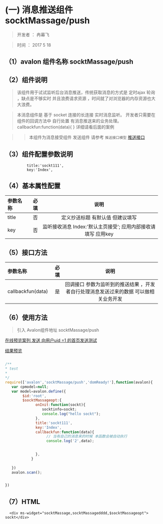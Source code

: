 # (一) 消息推送组件 socktMassage/push

> 开发者 ： 冉幕飞

> 时间 ： 2017 5 18 

## （1）avalon 组件名称 socktMassage/push


## （2）组件说明

  > 该组件用于试试监听后台消息推送，传统获取消息的方式是 定时ajax 轮询 ，缺点是不够实时 并且浪费请求资源 ，时间就了对浏览器的内存资源也大大浪费。

  > 本消息组件是 基于 socket 连接的长连接 实时消息监听。 开发者只需要在组件的回调方法中 自行处置 有消息推送来的业务处理。 callbackfun:function(data){ } 详细请看后面的案例

 >> 本组件为消息接受组件 发送组件 请参考  `推送接口模型` [推送接口](push_model)


## （3）组件配置参数说明

              title:'sockt111',              
              key:'Index',
              

## （4）基本属性配置

| 参数名称      |    必填 | 说明  |
| :-------- | --------:| :--: |
|title|否| 定义抄送标题 有默认值 但建议填写 |
|key|否|  监听接收消息    Index:'默认主页接受'; 应用内部接收请填写 应用key |

##  （5）接口方法

| 参数名称      |    必填 | 说明  |
| :-------- | --------:| :--: |
|callbackfun(data)|是| 回调接口  参数为监听到的推送结果 ，开发者自行处理消息发送过来的数据 可以做相关业务开发  |



## （6）使用方法

  > 引入 Avalon组件地址 socktMassage/push

   [在线预览案列 发送 向用户uid =1 的首页发送测试](http://www.apps.com//index.php?app=Invoicimg&m=TestApi&a=testsentpush&uid=1&type=1&location=Index) 



   [结果预览](http://www.apps.com/index.php?app=Invoicimg&m=TestApi&a=widget)

``` javascript

/**
* test
* 
*/
require(['avalon','socktMassage/push','domReady!'],function(avalon){
   var cpmodel=null;
   var model=avalon.define({ 
        $id:'root',
        $socktMassageopt:{
              onInit:function(sockt){
                 socktinfo=sockt;
                 console.log("hello sockt");
              },
              title:'sockt111',              
              key:'Index',
              callbackfun:function(data){
                   // 当有自己的消息来的时候 本函数会被自动执行
                   console.log('2',data);
                  

              },
            }
            
   })
   avalon.scan();


})

```
## （7）HTML
```
  <div ms-widget="socktMassage,socktMassagedddd,$socktMassageopt"> sockt</div>


```




